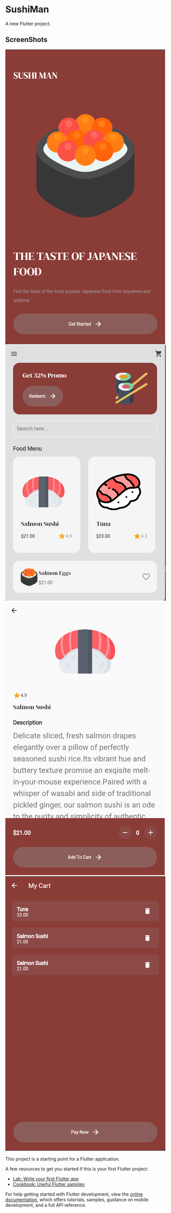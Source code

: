 # SushiMan

A new Flutter project.

## ScreenShots
<img src = "Screenshot 2023-09-11 170328.png">
<img src = "Screenshot 2023-09-11 170405.png">
<img src = "Screenshot 2023-09-11 170438.png">
<img src = "Screenshot 2023-09-11 170516.png">

This project is a starting point for a Flutter application.

A few resources to get you started if this is your first Flutter project:

- [Lab: Write your first Flutter app](https://docs.flutter.dev/get-started/codelab)
- [Cookbook: Useful Flutter samples](https://docs.flutter.dev/cookbook)

For help getting started with Flutter development, view the
[online documentation](https://docs.flutter.dev/), which offers tutorials,
samples, guidance on mobile development, and a full API reference.
